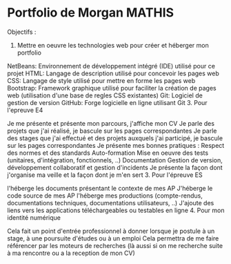 # Portfolio de Morgan MATHIS

Objectifs :

1. Mettre en oeuvre les technologies web pour créer et héberger mon portfolio

   
﻿﻿NetBeans: Environnement de développement intégré (IDE) utilisé pour ce projet
﻿﻿HTML: Langage de description utilisé pour concevoir les pages web
﻿﻿CSS: Langage de style utilisé pour mettre en forme les pages web
﻿﻿Bootstrap: Framework graphique utilisé pour faciliter la création de pages web (utilisation d'une base de regles CSS existantes)
﻿﻿Git: Logiciel de gestion de version
﻿﻿GitHub: Forge logicielle en ligne utilisant Git
3. Pour l'epreuve E4

﻿﻿Je me présente et présente mon parcours, j'affiche mon CV
﻿﻿Je parle des projets que j'ai réalisé, je bascule sur les pages correspondantes
﻿﻿Je parle des stages que j'ai effectué et des projets auxquels j'ai participé, je bascule sur les pages correspondantes
﻿﻿Je présente mes bonnes pratiques :
﻿﻿Respect des normes et des standards
Auto-formation
Mise en oeuvre des tests (unitaires, d'intégration, fonctionnels, ..)
Documentation
﻿﻿Gestion de version, développement collaboratif et gestion d'incidents
﻿﻿Je présente la façon dont j'organise ma veille et la façon dont je m'en sert
3. Pour l'épreuve ES

﻿﻿l'héberge les documents présentant le contexte de mes AP
﻿﻿J'héberge le code source de mes AP
﻿﻿l'héberge mes productions (compte-rendus, documentations techniques, documentations utilisateurs, ..)
﻿﻿J'ajoute des liens vers les applications téléchargeables ou testables en ligne
4. Pour mon identité numérique

﻿﻿Cela fait un point d'entrée professionnel à donner lorsque je postule à un stage, à une poursuite d'études ou à un emploi
﻿﻿Cela permettra de me faire référencer par les moteurs de recherches (là aussi si on me recherche suite à ma rencontre ou a la reception de mon CV)
